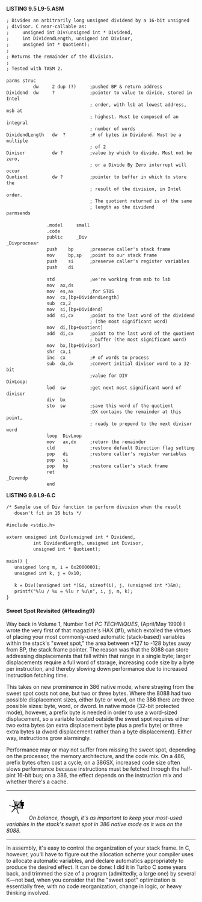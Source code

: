 **LISTING 9.5 L9-5.ASM**

    ; Divides an arbitrarily long unsigned dividend by a 16-bit unsigned
    ; divisor. C near-callable as:
    ;     unsigned int Div(unsigned int * Dividend,
    ;     int DividendLength, unsigned int Divisor,
    ;     unsigned int * Quotient);
    ;
    ; Returns the remainder of the division.
    ;
    ; Tested with TASM 2.

    parms struc
              dw     2 dup (?)     ;pushed BP & return address
    Dividend  dw     ?             ;pointer to value to divide, stored in Intel
                                   ; order, with lsb at lowest address, msb at
                                   ; highest. Must be composed of an integral
                                   ; number of words
    DividendLength   dw  ?         ;# of bytes in Dividend. Must be a multiple
                                   ; of 2
    Divisor          dw ?          ;value by which to divide. Must not be zero,
                                   ; or a Divide By Zero interrupt will occur
    Quotient         dw ?          ;pointer to buffer in which to store the
                                   ; result of the division, in Intel order.
                                   ; The quotient returned is of the same
                                   ; length as the dividend
    parmsends

                   .model     small
                   .code
                   public     _Div
    _Divprocnear
                   push    bp      ;preserve caller's stack frame
                   mov     bp,sp   ;point to our stack frame
                   push    si      ;preserve caller's register variables
                   push    di

                   std             ;we're working from msb to lsb
                   mov  ax,ds
                   mov  es,ax      ;for STOS
                   mov  cx,[bp+DividendLength]
                   sub  cx,2
                   mov  si,[bp+Dividend]
                   add  si,cx      ;point to the last word of the dividend
                                   ; (the most significant word)
                   mov  di,[bp+Quotient]
                   add  di,cx      ;point to the last word of the quotient
                                   ; buffer (the most significant word)
                   mov  bx,[bp+Divisor]
                   shr  cx,1
                   inc  cx         ;# of words to process
                   sub  dx,dx      ;convert initial divisor word to a 32-bit
                                   ;value for DIV
    DivLoop:
                   lod  sw         ;get next most significant word of divisor
                   div  bx
                   sto  sw         ;save this word of the quotient
                                   ;DX contains the remainder at this point,
                                   ; ready to prepend to the next divisor word
                   loop  DivLoop
                   mov   ax,dx     ;return the remainder
                   cld             ;restore default Direction flag setting
                   pop   di        ;restore caller's register variables
                   pop   si
                   pop   bp        ;restore caller's stack frame
                   ret
    _Divendp
                   end

**LISTING 9.6 L9-6.C**

    /* Sample use of Div function to perform division when the result
       doesn't fit in 16 bits */

    #include <stdio.h>

    extern unsigned int Div(unsigned int * Dividend,
              int DividendLength, unsigned int Divisor,
              unsigned int * Quotient);

    main() {
       unsigned long m, i = 0x20000001;
       unsigned int k, j = 0x10;

       k = Div((unsigned int *)&i, sizeof(i), j, (unsigned int *)&m);
       printf("%lu / %u = %lu r %u\n", i, j, m, k);
    }

#### Sweet Spot Revisited {#Heading9}

Way back in Volume 1, Number 1 of *PC TECHNIQUES*, (April/May 1990) I
wrote the very first of that magazine's HAX (\#1), which extolled the
virtues of placing your most commonly-used automatic (stack-based)
variables within the stack's "sweet spot," the area between +127 to -128
bytes away from BP, the stack frame pointer. The reason was that the
8088 can store addressing displacements that fall within that range in a
single byte; larger displacements require a full word of storage,
increasing code size by a byte per instruction, and thereby slowing down
performance due to increased instruction fetching time.

This takes on new prominence in 386 native mode, where straying from the
sweet spot costs not one, but two or three bytes. Where the 8088 had two
possible displacement sizes, either byte or word, on the 386 there are
three possible sizes: byte, word, or dword. In native mode (32-bit
protected mode), however, a prefix byte is needed in order to use a
word-sized displacement, so a variable located outside the sweet spot
requires either two extra bytes (an extra displacement byte plus a
prefix byte) or three extra bytes (a dword displacement rather than a
byte displacement). Either way, instructions grow alarmingly.

Performance may or may not suffer from missing the sweet spot, depending
on the processor, the memory architecture, and the code mix. On a 486,
prefix bytes often cost a cycle; on a 386SX, increased code size often
slows performance because instructions must be fetched through the
half-pint 16-bit bus; on a 386, the effect depends on the instruction
mix and whether there's a cache.

  ------------------- ----------------------------------------------------------------------------------------------------------------------------------------------
  ![](images/i.jpg)   *On balance, though, it's as important to keep your most-used variables in the stack's sweet spot in 386 native mode as it was on the 8088.*
  ------------------- ----------------------------------------------------------------------------------------------------------------------------------------------

In assembly, it's easy to control the organization of your stack frame.
In C, however, you'll have to figure out the allocation scheme your
compiler uses to allocate automatic variables, and declare automatics
appropriately to produce the desired effect. It can be done: I did it in
Turbo C some years back, and trimmed the size of a program (admittedly,
a large one) by several K—not bad, when you consider that the "sweet
spot" optimization is essentially free, with no code reorganization,
change in logic, or heavy thinking involved.